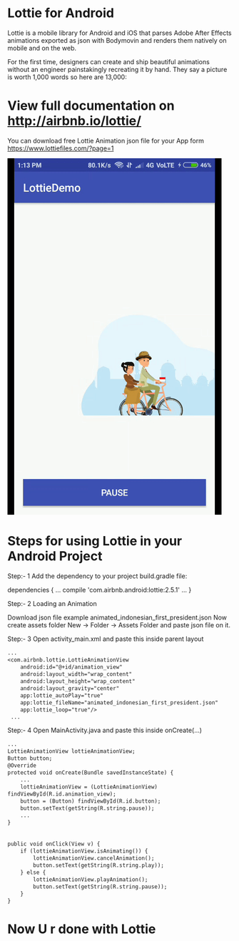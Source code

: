 # Lottie for Android

Lottie is a mobile library for Android and iOS that parses Adobe After Effects animations exported as json with Bodymovin and renders them natively on mobile and on the web.

For the first time, designers can create and ship beautiful animations without an engineer painstakingly recreating it by hand. They say a picture is worth 1,000 words so here are 13,000:

# View full documentation on http://airbnb.io/lottie/

You can download free Lottie Animation json file for your App form https://www.lottiefiles.com/?page=1

![alt tag](https://github.com/abhishekkrsoni/LottieDemo/blob/master/lottieDemo.gif "Demo of this App")

# Steps for using Lottie in your Android Project 

Step:- 1
  Add the dependency to your project build.gradle file:

dependencies {
    ...
    compile 'com.airbnb.android:lottie:2.5.1'
    ...
}

Step:- 2
  Loading an Animation
  
Download json file example animated_indonesian_first_president.json
Now create assets folder New -> Folder -> Assets Folder   and paste json file on it.

Step:- 3
  Open activity_main.xml and paste this inside parent layout
   
    ...
    <com.airbnb.lottie.LottieAnimationView
        android:id="@+id/animation_view"
        android:layout_width="wrap_content"
        android:layout_height="wrap_content"
        android:layout_gravity="center"
        app:lottie_autoPlay="true"
        app:lottie_fileName="animated_indonesian_first_president.json"
        app:lottie_loop="true"/>
     ...
       
Step:- 4
    Open MainActivity.java and paste this inside onCreate(...)

    ...
    LottieAnimationView lottieAnimationView;
    Button button;
    @Override
    protected void onCreate(Bundle savedInstanceState) {
        ...
        lottieAnimationView = (LottieAnimationView) findViewById(R.id.animation_view);
        button = (Button) findViewById(R.id.button);
        button.setText(getString(R.string.pause));
        ...
    }

    
    public void onClick(View v) {
        if (lottieAnimationView.isAnimating()) {
            lottieAnimationView.cancelAnimation();
            button.setText(getString(R.string.play));
        } else {
            lottieAnimationView.playAnimation();
            button.setText(getString(R.string.pause));
        }
    }
  
# Now U r done with Lottie

